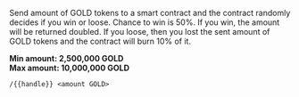Send amount of GOLD tokens to a smart contract and the contract randomly decides if you win or loose. Chance to win is 50%. If you win, the amount will be returned doubled. If you loose, then you lost the sent amount of GOLD tokens and the contract will burn 10% of it.  

**Min amount: 2,500,000 GOLD**  
**Max amount: 10,000,000 GOLD**  

`/{{handle}} <amount GOLD>`
